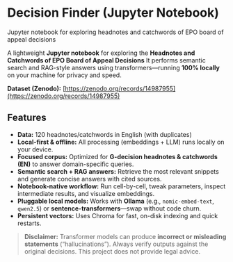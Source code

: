 # Decision Finder (Jupyter Notebook)
Jupyter notebook for exploring headnotes and catchwords of EPO board of appeal decisions

A lightweight **Jupyter notebook** for exploring the **Headnotes and Catchwords of EPO Board of Appeal Decisions** It performs semantic search and RAG-style answers using transformers—running **100% locally** on your machine for privacy and speed.

**Dataset (Zenodo):** [https://zenodo.org/records/14987955](https://zenodo.org/records/14987955)

## Features
- **Data:** 120 headnotes/catchwords in English (with duplicates)
- **Local-first & offline:** All processing (embeddings + LLM) runs locally on your device.
- **Focused corpus:** Optimized for **G-decision headnotes & catchwords (EN)** to answer domain-specific queries.
- **Semantic search + RAG answers:** Retrieve the most relevant snippets and generate concise answers with cited sources.
- **Notebook-native workflow:** Run cell-by-cell, tweak parameters, inspect intermediate results, and visualize embeddings.
- **Pluggable local models:** Works with **Ollama** (e.g., `nomic-embed-text`, `qwen2.5`) or **sentence-transformers**—swap without code churn.
- **Persistent vectors:** Uses Chroma for fast, on-disk indexing and quick restarts.

> **Disclaimer:** Transformer models can produce **incorrect or misleading statements** (“hallucinations”). Always verify outputs against the original decisions. This project does not provide legal advice.

